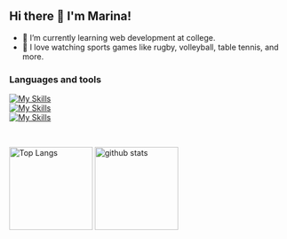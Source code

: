 ## Hi there 👋 I'm Marina!

- 🌱 I’m currently learning web development at college.
- 🏉 I love watching sports games like rugby, volleyball, table tennis, and more.

### Languages and tools
[![My Skills](https://skillicons.dev/icons?i=js,ts,py,django,sass,tailwind,materialui)](https://skillicons.dev)
<br>
[![My Skills](https://skillicons.dev/icons?i=react,nextjs,redux,nodejs,express,mongodb,postgres)](https://skillicons.dev)
<br>
[![My Skills](https://skillicons.dev/icons?i=aws,git,githubactions,docker,bun,figma)](https://skillicons.dev)


<br>
<p align="left"> 
  <img alt="Top Langs" height="150px" src="https://github-readme-stats.vercel.app/api/top-langs/?username=MarinaYano&layout=compact&show_icons=true" />
  <img alt="github stats" height="150px" src="https://github-readme-stats.vercel.app/api?username=MarinaYano" />
</p>
